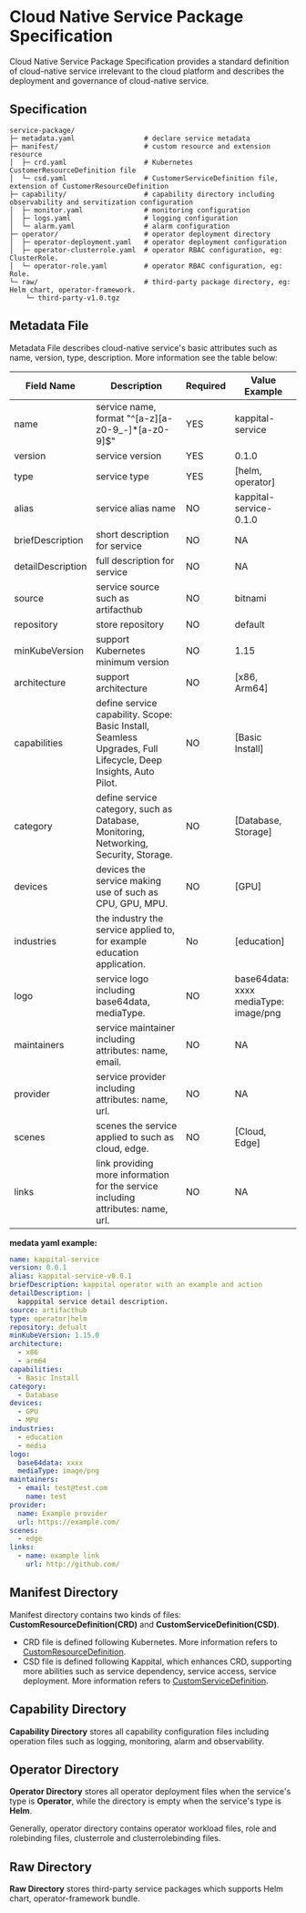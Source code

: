 # Cloud Native Service Package Specification

Cloud Native Service Package Specification provides a standard definition of cloud-native service irrelevant to the cloud
platform and describes the deployment and governance of cloud-native service.

## Specification 

```shell
service-package/ 
├─ metadata.yaml                 # declare service metadata
├─ manifest/                     # custom resource and extension resource
│  ├─ crd.yaml                   # Kubernetes CustomerResourceDefinition file
│  └─ csd.yaml                   # CustomerServiceDefinition file, extension of CustomerResourceDefinition
├─ capability/                   # capability directory including observability and servitization configuration
│  ├─ monitor.yaml               # monitoring configuration 
│  ├─ logs.yaml                  # logging configuration
│  └─ alarm.yaml                 # alarm configuration
├─ operator/                     # operator deployment directory
│  ├─ operator-deployment.yaml   # operator deployment configuration
│  ├─ operator-clusterrole.yaml  # operator RBAC configuration, eg: ClusterRole.
│  └─ operator-role.yaml         # operator RBAC configuration, eg: Role.
└─ raw/                          # third-party package directory, eg: Helm chart, operator-framework. 
    └─ third-party-v1.0.tgz   
```

## Metadata File

 Metadata File describes cloud-native service's basic attributes such as name, version, type, description. More information see the table below:

| Field Name        | Description                                                                                                    | Required | Value Example                               |
|-------------------|----------------------------------------------------------------------------------------------------------------|----------|---------------------------------------------|
| name              | service name, format "^[a-z][a-z0-9\_\-]*[a-z0-9]$"                                                            | YES      | kappital-service                            |
| version           | service version                                                                                                | YES      | 0.1.0                                       |
| type              | service type                                                                                                   | YES      | [helm, operator]                            |
| alias             | service alias name                                                                                             | NO       | kappital-service-0.1.0                      |
| briefDescription  | short description for service                                                                                  | NO       | NA                                          |
| detailDescription | full description for service                                                                                   | NO       | NA                                          |
| source            | service source such as artifacthub                                                                             | NO       | bitnami                                     |
| repository        | store repository                                                                                               | NO       | default                                     |
| minKubeVersion    | support Kubernetes minimum version                                                                             | NO       | 1.15                                        |
| architecture      | support architecture                                                                                           | NO       | [x86, Arm64]                                |
| capabilities      | define service capability. Scope: Basic Install, Seamless Upgrades, Full Lifecycle, Deep Insights, Auto Pilot. | NO       | [Basic Install]                             |
| category          | define service category, such as Database, Monitoring, Networking, Security, Storage.                          | NO       | [Database, Storage]                         |
| devices           | devices the service making use of such as CPU, GPU, MPU.                                                       | NO       | [GPU]                                       |
| industries        | the industry the service applied to, for example education application.                                        | No       | [education]                                 |
| logo              | service logo including base64data, mediaType.                                                                  | NO       | base64data: xxxx <br/> mediaType: image/png |
| maintainers       | service maintainer including attributes: name, email.                                                          | NO       | NA                                          |
| provider          | service provider including attributes: name, url.                                                              | NO       | NA                                          |
| scenes            | scenes the service applied to such as cloud, edge.                                                             | NO       | [Cloud, Edge]                               |
| links             | link providing more information for the service including attributes: name, url.                               | NO       | NA                                          |


**medata yaml example:**

``` yaml
name: kappital-service
version: 0.0.1 
alias: kappital-service-v0.0.1 
briefDescription: kappital operator with an example and action
detailDescription: | 
  kapppital service detail description. 
source: artifacthub 
type: operator|helm 
repository: defualt
minKubeVersion: 1.15.0 
architecture: 
  - x86 
  - arm64 
capabilities: 
  - Basic Install 
category: 
  - Database 
devices: 
  - GPU 
  - MPU 
industries: 
  - education 
  - media 
logo: 
  base64data: xxxx 
  mediaType: image/png 
maintainers: 
  - email: test@test.com 
    name: test 
provider: 
  name: Example provider 
  url: https://example.com/ 
scenes: 
  - edge 
links: 
  - name: example link 
    url: http://github.com/ 
```

## Manifest Directory

Manifest directory contains two kinds of files: **CustomResourceDefinition(CRD)** and **CustomServiceDefinition(CSD)**. 

- CRD file is defined following Kubernetes. More information refers to [CustomResourceDefinition](https://kubernetes.io/docs/reference/generated/kubernetes-api/v1.24/#customresourcedefinition-v1-apiextensions-k8s-io).
- CSD file is defined following Kappital, which enhances CRD, supporting more abilities such as service dependency, service access, service deployment. More information refers to [CustomServiceDefinition](./custom_service_definition.md).


## Capability  Directory

**Capability Directory** stores all capability configuration files including operation files such as logging, monitoring, alarm and observability.

## Operator Directory

**Operator Directory** stores all operator deployment files when the service's type is **Operator**, while the directory is empty when the service's type is **Helm**.

Generally, operator directory contains operator workload files, role and rolebinding files, clusterrole and clusterrolebinding files. 



## Raw Directory

**Raw Directory** stores third-party service packages which supports Helm chart, operator-framework bundle.
